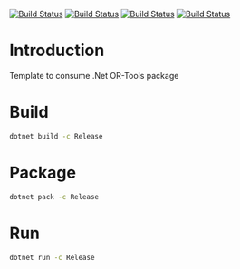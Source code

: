 [![Build Status][docker_status]][docker_link]
[![Build Status][linux_status]][linux_link]
[![Build Status][macos_status]][macos_link]
[![Build Status][windows_status]][windows_link]

[docker_status]: https://github.com/or-tools/dotnet_or-tools/actions/workflows/docker.yml/badge.svg
[docker_link]: https://github.com/or-tools/dotnet_or-tools/actions/workflows/docker.yml
[linux_status]: https://github.com/or-tools/dotnet_or-tools/actions/workflows/linux.yml/badge.svg
[linux_link]: https://github.com/or-tools/dotnet_or-tools/actions/workflows/linux.yml
[macos_status]: https://github.com/or-tools/dotnet_or-tools/actions/workflows/macos.yml/badge.svg
[macos_link]: https://github.com/or-tools/dotnet_or-tools/actions/workflows/macos.yml
[windows_status]: https://github.com/or-tools/dotnet_or-tools/actions/workflows/windows.yml/badge.svg
[windows_link]: https://github.com/or-tools/dotnet_or-tools/actions/workflows/windows.yml

# Introduction
Template to consume .Net OR-Tools package

# Build

```sh
dotnet build -c Release
```

# Package

```sh
dotnet pack -c Release
```

# Run

```sh
dotnet run -c Release
```
